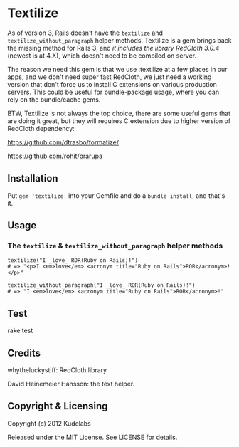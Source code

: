 Textilize
=========

As of version 3, Rails doesn't have the `textilize` and `textilize_without_paragraph`  helper methods. 
Textilize is a gem brings back the missing method for Rails 3, and *it includes the library RedCloth 3.0.4* (newest is at 4.X), which doesn't need to be compiled on server. 

The reason we need this gem is that we use :textilize at a few places in our apps, and we don't need super fast RedCloth, we just need a working version that don't force us to install C extensions on various production servers.
This could be useful for bundle-package usage, where you can rely on the bundle/cache gems.

BTW, Textilize is not always the top choice, there are some useful gems that are doing it great, but they will requires C extension due to higher version of RedCloth dependency: 

https://github.com/dtrasbo/formatize/

https://github.com/rohit/prarupa


Installation
------------

Put `gem 'textilize'` into your Gemfile and do a `bundle install`, and that's
it. 

Usage
-----

### The `textilize` & `textilize_without_paragraph` helper methods

    textilize("I _love_ ROR(Ruby on Rails)!")
    # => "<p>I <em>love</em> <acronym title="Ruby on Rails">ROR</acronym>!</p>"

    textilize_without_paragraph("I _love_ ROR(Ruby on Rails)!")
    # => "I <em>love</em> <acronym title="Ruby on Rails">ROR</acronym>!"


Test
------------

rake test


Credits
------------

whytheluckystiff: RedCloth library

David Heinemeier Hansson: the text helper.


Copyright & Licensing
---------------------

Copyright (c) 2012 Kudelabs

Released under the MIT License. See LICENSE for details.

